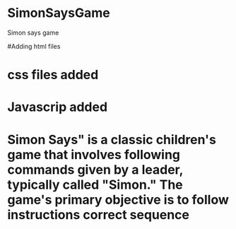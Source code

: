 # SimonSaysGame
Simon says game

#Adding html files
# css files added
# Javascrip added

# Simon Says" is a classic children's game that involves following commands given by a leader, typically called "Simon." The game's primary objective is to follow instructions correct sequence
 
